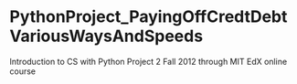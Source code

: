 PythonProject_PayingOffCredtDebtVariousWaysAndSpeeds
====================================================

Introduction to CS with Python Project 2 Fall 2012 through MIT EdX online course

